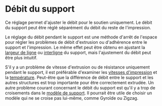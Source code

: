Débit du support
===

Ce réglage permet d'ajuster le débit pour le soutien uniquement. Le débit du support peut être réglé séparément du débit du reste de l'impression.

Le réglage du débit pendant le support est une méthode d'arrêt de l'espace pour régler les problèmes de débit d'extrusion ou d'adhérence entre le support et l'impression. Le même effet peut être obtenu en ajustant la [largeur de ligne](../resolution/support_line_width.md) ou [interligne](../support_line_distance.md) du support, mais l'ajustement du débit peut être plus intuitif.

S'il y a un problème de vitesse d'extrusion ou de résistance uniquement pendant le support, il est préférable d'examiner les [vitesses d'impression](../speed/speed_support.md) et la [température](material_print_temperature.md). Peut-être que la différence de débit entre le support et les autres structures est trop importante pour être correctement extrudée. Un autre problème courant concernant le débit du support est qu'il y a trop de croisements dans le [modèle de support](../support/support_pattern.md). Il pourrait être utile de choisir un modèle qui ne se croise pas lui-même, comme Gyroïde ou Zigzag.
